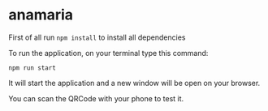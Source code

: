 # anamaria

First of all run `npm install` to install all dependencies 

To run the application, on your terminal type this command: 

`npm run start`

It will start the application and a new window will be open on your browser.

You can scan the QRCode with your phone to test it.
